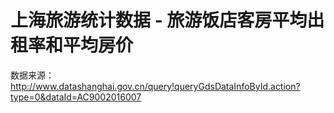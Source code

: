 # 上海旅游统计数据 - 旅游饭店客房平均出租率和平均房价

数据来源：http://www.datashanghai.gov.cn/query!queryGdsDataInfoById.action?type=0&dataId=AC9002016007
